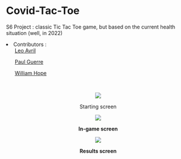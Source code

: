 <h1>Covid-Tac-Toe</h1>
<p>S6 Project : classic Tic Tac Toe game, but based on the current health situation (well, in 2022)</p>
<li> Contributors :
  <ul><a href="https://github.com/drisslesioniste">Leo Avril</a></ul>
  <ul><a href="https://github.com/Paulobergine">Paul Guerre</a></ul>
  <ul><a href="https://github.com/willhespoir">William Hope</a></ul> 
</li>
<br />

<p align="center">
  <img align="center" src="https://user-images.githubusercontent.com/56794631/155422517-c09c5601-9c37-4b0f-a586-01d647d2373e.png" />
</p>
<p align="center">Starting screen</>
<b />
  
<p align="center">
  <img align="center" src="https://user-images.githubusercontent.com/56794631/155423353-bd4457cc-f0ed-4efc-9d25-23e90d827db4.png" />
</p>
<p align="center">In-game screen</>
<br />  
  
<p align="center">
  <img align="center" src="https://user-images.githubusercontent.com/56794631/155423443-edbba69f-f02a-4e64-8d10-60ce81b58494.png" />
</p>
<p align="center">Results screen</>
